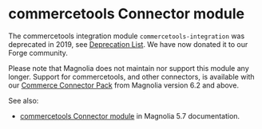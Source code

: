 # commercetools Connector module

The commercetools integration module `commercetools-integration` was deprecated in 2019, see [Deprecation List](https://docs.magnolia-cms.com/product-docs/6.2/Support/Deprecation-policy/Deprecations.html).
We have now donated it to our Forge community.

Please note that Magnolia does not maintain nor support this module any longer.
Support for commercetools, and other connectors, is available with our [Commerce Connector Pack](https://docs.magnolia-cms.com/product-docs/6.2/Connector-Packs/Commerce-Connector-Pack.html) from Magnolia version 6.2 and above.

See also:
* [commercetools Connector module](https://documentation.magnolia-cms.com/display/DOCS57/commercetools+Connector+module) in Magnolia 5.7 documentation.
